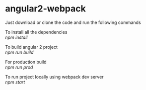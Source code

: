 # angular2-webpack
Just download or clone the code and run the following commands

To install all the dependencies<br/> 
<em>npm install</em>

To build angular 2 project<br/> 
<em>npm run build</em>

For production build<br/> 
<em>npm run prod</em>

To run project locally using webpack dev server<br/> 
<em>npm start</em>
